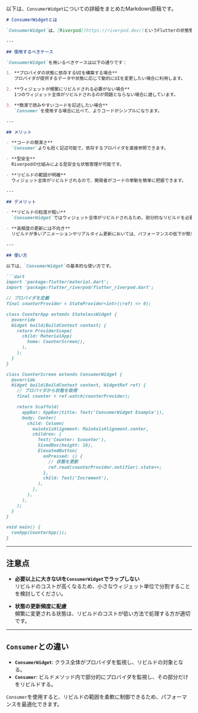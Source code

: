 以下は、`ConsumerWidget`についての詳細をまとめたMarkdown原稿です。

```markdown
# ConsumerWidgetとは

`ConsumerWidget`は、[Riverpod](https://riverpod.dev/)というFlutterの状態管理ライブラリにおいて、プロバイダの状態を購読してUIを構築するためのウィジェットです。`Consumer`の簡易版として機能し、ウィジェット全体がリビルドされる仕組みを提供します。

---

## 使用するべきケース

`ConsumerWidget`を用いるべきケースは以下の通りです：

1. **プロバイダの状態に依存するUIを構築する場合**  
   プロバイダが提供するデータや状態に応じて動的にUIを変更したい場合に利用します。

2. **ウィジェットが頻繁にリビルドされる必要がない場合**  
   1つのウィジェット全体がリビルドされるのが問題とならない場合に適しています。

3. **簡潔で読みやすいコードを記述したい場合**  
   `Consumer`を使用する場合に比べて、よりコードがシンプルになります。

---

## メリット

- **コードの簡潔さ**  
  `Consumer`よりも短く記述可能で、依存するプロバイダを直接参照できます。

- **型安全**  
  Riverpodの仕組みによる型安全な状態管理が可能です。

- **リビルドの範囲が明確**  
  ウィジェット全体がリビルドされるので、開発者がコードの挙動を簡単に把握できます。

---

## デメリット

- **リビルドの粒度が粗い**  
  `ConsumerWidget`ではウィジェット全体がリビルドされるため、部分的なリビルドを必要とする場合には非効率的です。その場合は`Consumer`や`ProviderScope`の使用を検討します。

- **高頻度の更新には不向き**  
  リビルドが多いアニメーションやリアルタイム更新においては、パフォーマンスの低下が懸念されます。

---

## 使い方

以下は、`ConsumerWidget`の基本的な使い方です。

```dart
import 'package:flutter/material.dart';
import 'package:flutter_riverpod/flutter_riverpod.dart';

// プロバイダを定義
final counterProvider = StateProvider<int>((ref) => 0);

class CounterApp extends StatelessWidget {
  @override
  Widget build(BuildContext context) {
    return ProviderScope(
      child: MaterialApp(
        home: CounterScreen(),
      ),
    );
  }
}

class CounterScreen extends ConsumerWidget {
  @override
  Widget build(BuildContext context, WidgetRef ref) {
    // プロバイダから状態を取得
    final counter = ref.watch(counterProvider);

    return Scaffold(
      appBar: AppBar(title: Text('ConsumerWidget Example')),
      body: Center(
        child: Column(
          mainAxisAlignment: MainAxisAlignment.center,
          children: [
            Text('Counter: $counter'),
            SizedBox(height: 16),
            ElevatedButton(
              onPressed: () {
                // 状態を更新
                ref.read(counterProvider.notifier).state++;
              },
              child: Text('Increment'),
            ),
          ],
        ),
      ),
    );
  }
}

void main() {
  runApp(CounterApp());
}
```

---

## 注意点

- **必要以上に大きなUIを`ConsumerWidget`でラップしない**  
  リビルドのコストが高くなるため、小さなウィジェット単位で分割することを検討してください。

- **状態の更新頻度に配慮**  
  頻繁に変更される状態は、リビルドのコストが低い方法で処理する方が適切です。

---

## `Consumer`との違い

- **`ConsumerWidget`**: クラス全体がプロバイダを監視し、リビルドの対象となる。
- **`Consumer`**: ビルドメソッド内で部分的にプロバイダを監視し、その部分だけをリビルドする。

`Consumer`を使用すると、リビルドの範囲を柔軟に制御できるため、パフォーマンスを最適化できます。
```
